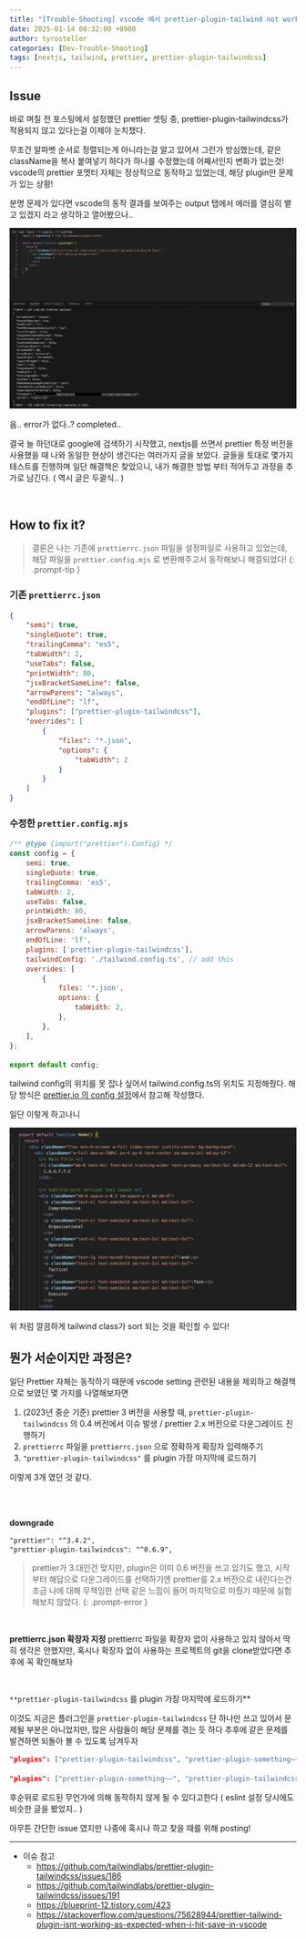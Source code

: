 ```yaml
---
title: "[Trouble-Shooting] vscode 에서 prettier-plugin-tailwind not working 이슈 해결하기"
date: 2025-01-14 00:32:00 +0900
author: tyrosteller
categories: [Dev-Trouble-Shooting]
tags: [nextjs, tailwind, prettier, prettier-plugin-tailwindcss]
---
```


## Issue

바로 며칠 전 포스팅에서 설정했던 prettier 셋팅 중, prettier-plugin-tailwindcss가 적용되지 않고 있다는걸 이제야 눈치챘다.

무조건 알파벳 순서로 정렬되는게 아니라는걸 알고 있어서 그런가 방심했는데, 같은 className을 복사 붙여넣기 하다가 하나를 수정했는데 어째서인지 변화가 없는것!
vscode의 prettier 포멧터 자체는 정상적으로 동작하고 있었는데, 해당 plugin만 문제가 있는 상황!

분명 문제가 있다면 vscode의 동작 결과를 보여주는 output 탭에서 에러를 열심히 뱉고 있겠지 라고 생각하고 열어봤으나..


![](/assets/img/post/2025-01-14_prettier_issue_check.png)

음.. error가 없다..? completed.. 

결국 늘 하던대로 google에 검색하기 시작했고, nextjs를 쓰면서 prettier 특정 버전을 사용했을 때 나와 동일한 현상이 생긴다는 여러가지 글을 보았다.
글들을 토대로 몇가지 테스트를 진행하며 일단 해결책은 찾았으니, 내가 해결한 방법 부터 적어두고 과정을 추가로 남긴다. ( 역시 글은 두괄식.. )

<br>

## How to fix it?


>결론은 나는 기존에 `prettierrc.json` 파일을 설정파일로 사용하고 있었는데, 해당 파일을 `prettier.config.mjs` 로 변환해주고서 동작해보니 해결되었다!
{: .prompt-tip }


### 기존 `prettierrc.json`

```json
{
	"semi": true,
	"singleQuote": true,
	"trailingComma": "es5",
	"tabWidth": 2,
	"useTabs": false,
	"printWidth": 80,
	"jsxBracketSameLine": false,
	"arrowParens": "always",
	"endOfLine": "lf",
	"plugins": ["prettier-plugin-tailwindcss"],
	"overrides": [
		{
			"files": "*.json",
			"options": {
				"tabWidth": 2
			}
		}
	]
}

```

### 수정한 `prettier.config.mjs`

```js
/** @type {import("prettier").Config} */
const config = {
	semi: true,
	singleQuote: true,
	trailingComma: 'es5',
	tabWidth: 2,
	useTabs: false,
	printWidth: 80,
	jsxBracketSameLine: false,
	arrowParens: 'always',
	endOfLine: 'lf',
	plugins: ['prettier-plugin-tailwindcss'],
	tailwindConfig: './tailwind.config.ts', // add this
	overrides: [
		{
			files: '*.json',
			options: {
				tabWidth: 2,
			},
		},
	],
};

export default config;
```

tailwind config의 위치를 못 잡나 싶어서 tailwind.config.ts의 위치도 지정해줬다.
해당 방식은 [prettier.io 의 config 설정](https://prettier.io/docs/en/configuration.html)에서 참고해 작성했다.

일단 이렇게 하고나니 


![](/assets/img/post/2025-01-14_prettier_issue_clear.png)

위 처럼 깔끔하게 tailwind class가 sort 되는 것을 확인할 수 있다!


## 뭔가 서순이지만 과정은?

일단 Prettier 자체는 동작하기 때문에 vscode setting 관련된 내용을 제외하고 해결책으로 보였던 몇 가지를 나열해보자면 

1. (2023년 중순 기준) prettier 3 버전을 사용할 때, `prettier-plugin-tailwindcss` 의 0.4 버전에서 이슈 발생 / prettier 2.x 버전으로 다운그레이드 진행하기
2. `prettierrc` 파일을 `prettierrc.json` 으로 정확하게 확장자 입력해주기
3. `"prettier-plugin-tailwindcss"` 를 plugin 가장 마지막에 로드하기

이렇게 3개 였던 것 같다.

<br>
<br>


**downgrade**

```
"prettier": "^3.4.2",
"prettier-plugin-tailwindcss": "^0.6.9",
```

>prettier가 3.대인건 맞지만, plugin은 이미 0.6 버전을 쓰고 있기도 했고, 시작부터 해답으로 다운그레이드를 선택하기엔  prettier를 2.x 버전으로 내린다는건 조금 나에 대해 무책임한 선택 같은 느낌이 들어 마지막으로 미뤘기 때문에 실험해보지 않았다.
{: .prompt-error }

<br>

**prettierrc.json 확장자 지정**
prettierrc 파일을 확장자 없이 사용하고 있지 않아서 딱히 생각은 안했지만, 혹시나 확장자 없이 사용하는 프로젝트의 git을 clone받았다면 추후에 꼭 확인해보자

<br>

`**prettier-plugin-tailwindcss` 를 plugin 가장 마지막에 로드하기**

이것도 지금은 플러그인을  `prettier-plugin-tailwindcss` 단 하나만 쓰고 있어서 문제될 부분은 아니었지만, 많은 사람들이 해당 문제를 겪는 듯 하다
추후에 같은 문제를 발견하면 되돌아 볼 수 있도록 남겨두자

```json
"plugins": ["prettier-plugin-tailwindcss", "prettier-plugin-something~~"]

"plugins": ["prettier-plugin-something~~", "prettier-plugin-tailwindcss"]

```

후순위로 로드된 무언가에 의해 동작하지 않게 될 수 있다고한다 ( eslint 설정 당시에도 비슷한 글을 봤었지.. )


아무튼 간단한 issue 였지만 나중에 혹시나 하고 찾을 때를 위해 posting!

---

* 이슈 참고
	* https://github.com/tailwindlabs/prettier-plugin-tailwindcss/issues/186
	* https://github.com/tailwindlabs/prettier-plugin-tailwindcss/issues/191
	* https://blueprint-12.tistory.com/423
	* https://stackoverflow.com/questions/75628944/prettier-tailwind-plugin-isnt-working-as-expected-when-i-hit-save-in-vscode


